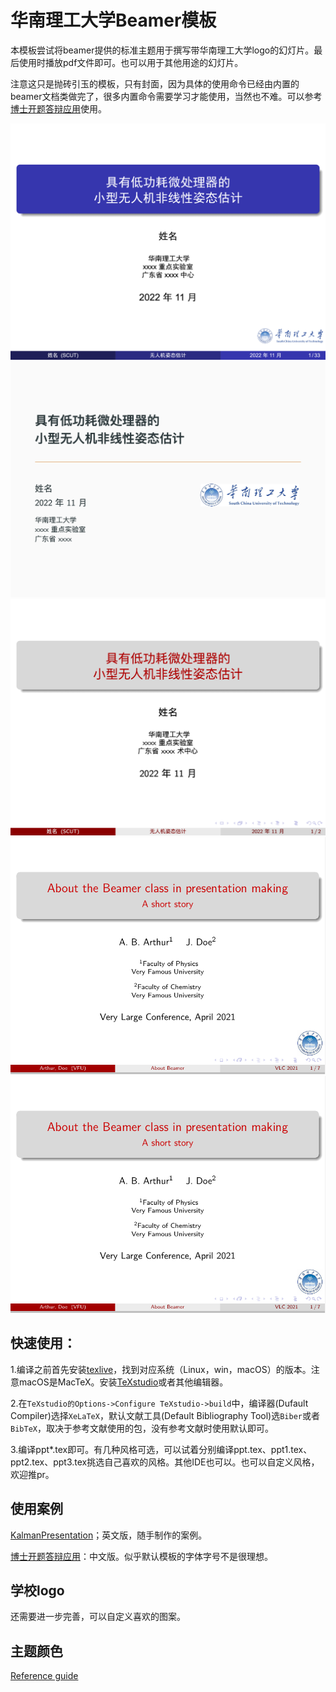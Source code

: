 # 华南理工大学Beamer模板

本模板尝试将beamer提供的标准主题用于撰写带华南理工大学logo的幻灯片。最后使用时播放pdf文件即可。也可以用于其他用途的幻灯片。

注意这只是抛砖引玉的模板，只有封面，因为具体的使用命令已经由内置的beamer文档类做完了，很多内置命令需要学习才能使用，当然也不难。可以参考[博士开题答辩应用](https://github.com/mengchaoheng/SCUT_CN_beamer)使用。

![image](ppt.png)
![image](ppt1.png)
![image](ppt2.png)
![image](ppt3.png)
![image](ppt3.png)
## 快速使用：
1.编译之前首先安装[texlive](https://www.tug.org/texlive/)，找到对应系统（Linux，win，macOS）的版本。注意macOS是MacTeX。安装[TeXstudio](https://www.texstudio.org/)或者其他编辑器。

2.在`TeXstudio的Options->Configure TeXstudio->build`中，编译器(Dufault Compiler)选择`XeLaTeX`，默认文献工具(Default Bibliography Tool)选`Biber`或者`BibTeX`，取决于参考文献使用的包，没有参考文献时使用默认即可。

3.编译ppt*.tex即可。有几种风格可选，可以试着分别编译ppt.tex、ppt1.tex、ppt2.tex、ppt3.tex挑选自己喜欢的风格。其他IDE也可以。也可以自定义风格，欢迎推pr。

## 使用案例
[KalmanPresentation](https://github.com/mengchaoheng/KalmanPresentation)；英文版，随手制作的案例。

[博士开题答辩应用](https://github.com/mengchaoheng/SCUT_CN_beamer)：中文版。似乎默认模板的字体字号不是很理想。
## 学校logo

还需要进一步完善，可以自定义喜欢的图案。

## 主题颜色

[Reference guide](https://www.overleaf.com/learn/latex/Beamer)





